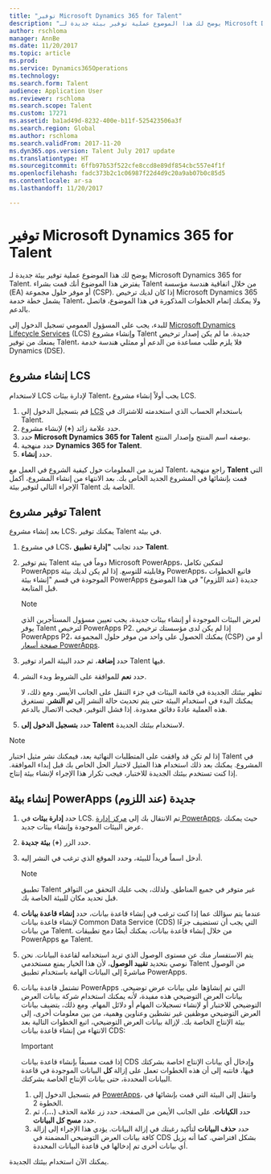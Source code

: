 ```yaml
---
title: "توفير Microsoft Dynamics 365 for Talent"
description: "يوضح لك هذا الموضوع عملية توفير بيئة جديدة لـ Microsoft Dynamics 365 for Talent."
author: rschloma
manager: AnnBe
ms.date: 11/20/2017
ms.topic: article
ms.prod: 
ms.service: Dynamics365Operations
ms.technology: 
ms.search.form: Talent
audience: Application User
ms.reviewer: rschloma
ms.search.scope: Talent
ms.custom: 17271
ms.assetid: ba1ad49d-8232-400e-b11f-525423506a3f
ms.search.region: Global
ms.author: rschloma
ms.search.validFrom: 2017-11-20
ms.dyn365.ops.version: Talent July 2017 update
ms.translationtype: HT
ms.sourcegitcommit: 6ffb97b53f522cfe8ccd8e89df854cbc557e4f1f
ms.openlocfilehash: fadc373b2c1c06987f22d4d9c20a9ab07b0c85d5
ms.contentlocale: ar-sa
ms.lasthandoff: 11/20/2017

---
```

# <a name="provision-microsoft-dynamics-365-for-talent"></a>توفير Microsoft Dynamics 365 for Talent
يوضح لك هذا الموضوع عملية توفير بيئة جديدة لـ Microsoft Dynamics 365 for Talent. يفترض هذا الموضوع أنك قمت بشراء Talent من خلال اتفاقية هندسة مؤسسة (EA) أو موفر حلول مجموعة (CSP). إذا كان لديك ترخيص Microsoft Dynamics 365 يشمل خطة خدمة Talent، ولا يمكنك إتمام الخطوات المذكورة في هذا الموضوع، فاتصل بالدعم.

للبدء، يجب على المسؤول العمومي تسجيل الدخول إلى [Microsoft Dynamics Lifecycle Services](http://lcs.dynamics.com) (LCS) وإنشاء مشروع Talent جديدة. ما لم يكن إصدار ترخيص يمنعك من توفير Talent، فلا يلزم طلب مساعدة من الدعم أو ممثلي هندسة خدمة Dynamics (DSE).

## <a name="create-an-lcs-project"></a>إنشاء مشروع LCS
لاستخدام LCS لإدارة بيئات Talent، يجب أولاً إنشاء مشروع LCS.

1. قم بتسجيل الدخول إلى [LCS](https://lcs.dynamics.com/Logon/Index) باستخدام الحساب الذي استخدمته للاشتراك في Talent.
2. حدد علامة زائد (**+**) لإنشاء مشروع.
3. حدد **Microsoft Dynamics 365 for Talent** بوصفه اسم المنتج وإصدار المنتج.
4. حدد منهجية **Dynamics 365 for Talent**.
5. حدد **إنشاء**.

لمزيد من المعلومات حول كيفية الشروع في العمل مع Talent، راجع منهجية **Talent** التي قمت بإنشائها في المشروع الجديد الخاص بك. بعد الانتهاء من إنشاء المشروع، أكمل الإجراء التالي لتوفير بيئة Talent الخاصة بك.

## <a name="provision-a-talent-project"></a>توفير مشروع Talent
بعد إنشاء مشروع LCS، يمكنك توفير Talent في بيئة.

1. في مشروع LCS، حدد تجانب **"إدارة تطبيق Talent**.
2. يتم توفير Talent دوماً في بيئة Microsoft PowerApps، لتمكين تكامل PowerApps وقابليته للتوسع. إذا لم يكن لديك بيئة PowerApps، فاتبع الخطوات الموجودة في قسم "إنشاء بيئة PowerApps جديدة (عند اللزوم)" في هذا الموضوع قبل المتابعة.

    > [!NOTE]
    > لعرض البيئات الموجودة أو إنشاء بيئات جديدة، يجب تعيين مسؤول المستأجرين الذي يوفر Talent لترخيص PowerApps P2. إذا لم يكن لدى مؤسستك ترخيص PowerApps P2، يمكنك الحصول على واحد من موفر حلول المجموعة (CSP) أو من [صفحة أسعار PowerApps](https://powerapps.microsoft.com/en-us/pricing/).

3. حدد **إضافة**، ثم حدد البيئة المراد توفير Talent فيها.
4. حدد **نعم** للموافقة على الشروط وبدء النشر.

    تظهر بيئتك الجديدة في قائمة البيئات في جزء التنقل على الجانب الأيسر. ومع ذلك، لا يمكنك البدء في استخدام البيئة حتى يتم تحديث حالة النشر إلى **تم النشر**. تستغرق هذه العملية عادةً دقائق معدودة. إذا فشل التوفير، فيجب الاتصال بالدعم.

6. حدد **بتسجيل الدخول إلى Talent** لاستخدام بيئتك الجديدة.

> [!NOTE]
> إذا لم تكن قد وافقت على المتطلبات النهائية بعد، فيمكنك نشر مثيل اختبار Talent في المشروع. يمكنك بعد ذلك استخدام هذا المثيل لاختبار الحل الخاص بك قبل إبداء الموافقة. إذا كنت تستخدم بيئتك الجديدة للاختبار، فيجب تكرار هذا الإجراء لإنشاء بيئة إنتاج.

## <a name="create-a-new-powerapps-environment-if-required"></a>إنشاء بيئة PowerApps جديدة (عند اللزوم)
1. حدد **إدارة بيئات** في LCS. تم الانتقال بك إلى [مركز إدارة PowerApps](https://preview.admin.powerapps.com/environments)، حيث يمكنك عرض البيئات الموجودة وإنشاء بيئات جديد.
2. حدد الزر (**+**) **بيئة جديدة**.
3. أدخل اسماً فريداً للبيئة، وحدد الموقع الذي ترغب في النشر إليه.

    > [!NOTE]
    > تطبيق Talent غير متوفر في جميع المناطق. ولذلك، يجب عليك التحقق من التوافر قبل تحديد مكان للبيئة الخاصة بك.

4. عندما يتم سؤالك عما إذا كنت ترغب في إنشاء قاعدة بيانات، حدد **إنشاء قاعدة بيانات** لإنشاء قاعدة بيانات Common Data Service (CDS) التي يجب أن تستضيف جزءًا من بيانات Talent. من خلال إنشاء قاعدة بيانات، يمكنك أيضًا دمج تطبيقات PowerApps مع Talent.
5. يتم الاستفسار منك عن مستوى الوصول الذي تريد استخدامه لقاعدة البيانات. نحن نوصي بتحديد **تقييد الوصول**، لأن هذا الخيار يمنع مستخدمي Talent من الوصول مباشرةً إلى البيانات الهامة باستخدام تطبيق PowerApps.
6. تشتمل قاعدة بيانات PowerApps التي تم إنشاؤها على بيانات عرض توضيحي. بيانات العرض التوضيحي هذه مفيدة، لأنه يمكنك استخدام شركة بيانات العرض التوضيحي للاختبار أو لإنشاء تسجيلات المهام أو دلائل المهام. ومع ذلك، يتضيف بيانات العرض التوضيحي موظفين غير نشطين وعناوين وهمية، من بين معلومات أخرى، إلى بيئة الإنتاج الخاصة بك. لإزالة بيانات العرض التوضيحي، اتبع الخطوات التالية بعد الانتهاء من إنشاء قاعدة بيانات CDS:

    > [!IMPORTANT]
    > إذا قمت مسبقاً بإنشاء قاعدة بيانات CDS وإدخال أي بيانات الإنتاج اخاصة بشركتك فيها، فانتبه إلى أن هذه الخطوات تعمل على إزالة **كل** البيانات الموجودة في قاعدة البيانات المحددة، حتى بيانات الإنتاج الخاصة بشركتك.

    1. قم بتسجيل الدخول إلى [PowerApps](https://preview.web.powerapps.com/home)، وانتقل إلى البيئة التي قمت بإنشائها في الخطوة 2.
    2. حدد **الكيانات**. على الجانب الأيمن من الصفحة، حدد زر علامة الحذف (**...**)، ثم حدد **مسح كل البيانات**.
    3. حدد **حذف البيانات** لتأكيد رغبتك في إزالة البيانات. يؤدي هذا الإجراء إلى إزالة كافة بيانات العرض التوضيحي المضمنة في CDS بشكل افتراضي. كما أنه يزيل أي بيانات أخرى تم إدخالها في قاعدة البيانات المحددة.

يمكنك الآن استخدام بيئتك الجديدة.

